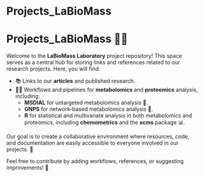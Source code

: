 # Projects_LaBioMass

# Projects_LaBioMass 🌱🔬

Welcome to the **LaBioMass Laboratory** project repository! This space serves as a central hub for storing links and references related to our research projects. Here, you will find:

- 📚 Links to our **articles** and published research.
- 🧑‍🔬 Workflows and pipelines for **metabolomics** and **proteomics** analysis, including:
  - **MSDIAL** for untargeted metabolomics analysis 🌿.
  - **GNPS** for network-based metabolomics analysis 🔗.
  - **R** for statistical and multivariate analysis in both metabolomics and proteomics, including **chemometrics** and the **xcms** package 📊.
  
Our goal is to create a collaborative environment where resources, code, and documentation are easily accessible to everyone involved in our projects. 🤝

Feel free to contribute by adding workflows, references, or suggesting improvements! 🌟
